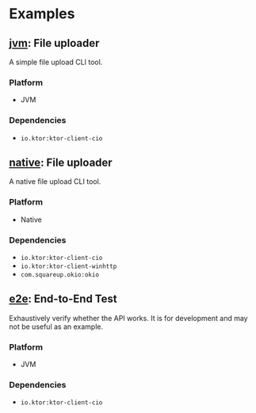 # Examples

## [jvm](jvm): File uploader

A simple file upload CLI tool.

### Platform

- JVM

### Dependencies

- `io.ktor:ktor-client-cio`

## [native](native): File uploader

A native file upload CLI tool.

### Platform

- Native

### Dependencies

- `io.ktor:ktor-client-cio`
- `io.ktor:ktor-client-winhttp`
- `com.squareup.okio:okio`

## [e2e](e2e): End-to-End Test

Exhaustively verify whether the API works. It is for development and may not be useful as an example.

### Platform

- JVM

### Dependencies

- `io.ktor:ktor-client-cio`

